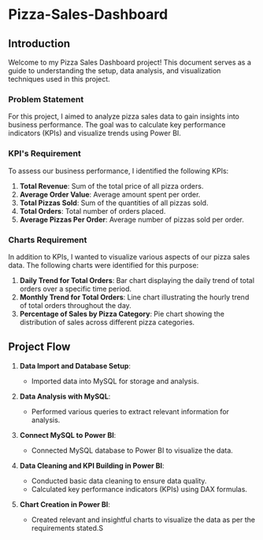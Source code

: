 # Pizza-Sales-Dashboard
## Introduction
Welcome to my Pizza Sales Dashboard project! This document serves as a guide to understanding the setup, data analysis, and visualization techniques used in this project.

### Problem Statement
For this project, I aimed to analyze pizza sales data to gain insights into business performance. The goal was to calculate key performance indicators (KPIs) and visualize trends using Power BI.

### KPI's Requirement
To assess our business performance, I identified the following KPIs:
1. **Total Revenue**: Sum of the total price of all pizza orders.
2. **Average Order Value**: Average amount spent per order.
3. **Total Pizzas Sold**: Sum of the quantities of all pizzas sold.
4. **Total Orders**: Total number of orders placed.
5. **Average Pizzas Per Order**: Average number of pizzas sold per order.

### Charts Requirement
In addition to KPIs, I wanted to visualize various aspects of our pizza sales data. The following charts were identified for this purpose:
1. **Daily Trend for Total Orders**: Bar chart displaying the daily trend of total orders over a specific time period.
2. **Monthly Trend for Total Orders**: Line chart illustrating the hourly trend of total orders throughout the day.
3. **Percentage of Sales by Pizza Category**: Pie chart showing the distribution of sales across different pizza categories.

## Project Flow
1. **Data Import and Database Setup**: 
   - Imported data into MySQL for storage and analysis.

2. **Data Analysis with MySQL**:
   - Performed various queries to extract relevant information for analysis.

3. **Connect MySQL to Power BI**:
   - Connected MySQL database to Power BI to visualize the data.

4. **Data Cleaning and KPI Building in Power BI**:
   - Conducted basic data cleaning to ensure data quality.
   - Calculated key performance indicators (KPIs) using DAX formulas.

5. **Chart Creation in Power BI**:
   - Created relevant and insightful charts to visualize the data as per the requirements stated.S
